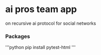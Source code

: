 # ai pros team app 
on recursive ai protocol for social networks

### Packages
'''python
pip install pytest-html
'''